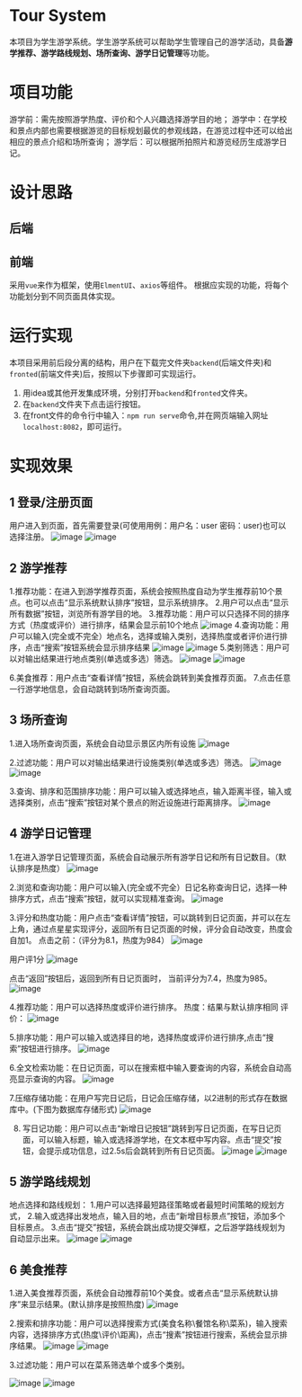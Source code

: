 # Tour System
本项目为学生游学系统。学生游学系统可以帮助学生管理自己的游学活动，具备**游学推荐、游学路线规划、场所查询、游学日记管理**等功能。

# 项目功能
游学前：需先按照游学热度、评价和个人兴趣选择游学目的地；
游学中：在学校和景点内部也需要根据游览的目标规划最优的参观线路，在游览过程中还可以给出相应的景点介绍和场所查询；
游学后：可以根据所拍照片和游览经历生成游学日记。

# 设计思路
## 后端
## 前端
采用`vue`来作为框架，使用`ElmentUI`、`axios`等组件。
根据应实现的功能，将每个功能划分到不同页面具体实现。

# 运行实现
本项目采用前后段分离的结构，用户在下载完文件夹`backend`(后端文件夹)和`fronted`(前端文件夹)后，按照以下步骤即可实现运行。
1. 用idea或其他开发集成环境，分别打开`backend`和`fronted`文件夹。
2. 在`backend`文件夹下点击运行按钮。
3. 在front文件的命令行中输入：`npm run serve`命令,并在网页端输入网址`localhost:8082`，即可运行。

# 实现效果
## 1 登录/注册页面
用户进入到页面，首先需要登录(可使用用例：用户名：user 密码：user)也可以选择注册。
![image](https://github.com/user-attachments/assets/cf1b168d-8a7f-42ea-96d6-44e9f7384811)
![image](https://github.com/user-attachments/assets/9cee0124-29cf-4d96-80d5-e1f060381120)
## 2 游学推荐
1.推荐功能：在进入到游学推荐页面，系统会按照热度自动为学生推荐前10个景点。也可以点击“显示系统默认排序”按钮，显示系统排序。
2.用户可以点击“显示所有数据”按钮，浏览所有游学目的地。
3.推荐功能：用户可以只选择不同的排序方式（热度或评价）进行排序，结果会显示前10个地点
![image](https://github.com/user-attachments/assets/d997a531-35b4-4f42-a665-bcc299a87faf)
4.查询功能：用户可以输入(完全或不完全）地点名，选择或输入类别，选择热度或者评价进行排序，点击“搜索”按钮系统会显示排序结果
![image](https://github.com/user-attachments/assets/706bdd9a-3059-4e16-9868-f323b52ab3d9)
![image](https://github.com/user-attachments/assets/701e02e9-be63-4f0a-be10-8ac9a9739e59)
5.类别筛选：用户可以对输出结果进行地点类别(单选或多选）筛选。
![image](https://github.com/user-attachments/assets/2ca10d61-79a1-45e4-8611-3f053f901503)
![image](https://github.com/user-attachments/assets/e6efac44-cd53-4226-bc72-174ad8c886ac)

6.美食推荐：用户点击“查看详情”按钮，系统会跳转到美食推荐页面。
7.点击任意一行游学地信息，会自动跳转到场所查询页面。
## 3 场所查询
1.进入场所查询页面，系统会自动显示景区内所有设施
![image](https://github.com/user-attachments/assets/16594715-f3b5-4309-a0de-0db3f9ec4906)

2.过滤功能：用户可以对输出结果进行设施类别(单选或多选）筛选。
![image](https://github.com/user-attachments/assets/1a4355bb-7887-474c-a5cf-651a6a3c7ed8)
![image](https://github.com/user-attachments/assets/9bb33a47-21ff-43cd-a4eb-62329c138c4e)

3.查询、排序和范围排序功能：用户可以输入或选择地点，输入距离半径，输入或选择类别，点击“搜索”按钮对某个景点的附近设施进行距离排序。
![image](https://github.com/user-attachments/assets/917c466d-e95b-43dc-8dbe-5e7c2b0e1748)

## 4 游学日记管理
1.在进入游学日记管理页面，系统会自动展示所有游学日记和所有日记数目。（默认排序是热度）
![image](https://github.com/user-attachments/assets/54312f9a-ef5b-4039-b458-928aa673fb15)

2.浏览和查询功能：用户可以输入(完全或不完全）日记名称查询日记，选择一种排序方式，点击“搜索”按钮，就可以实现精准查询。
![image](https://github.com/user-attachments/assets/c05fbab7-8f0c-445e-baa6-9a44d7facf9a)

3.评分和热度功能：用户点击“查看详情”按钮，可以跳转到日记页面，并可以在左上角，通过点星星实现评分，返回所有日记页面的时候，评分会自动改变，热度会自加1。
点击之前：（评分为8.1，热度为984）
![image](https://github.com/user-attachments/assets/88c08fbd-886d-4df1-8bc9-07646587f81a)

用户评1分
![image](https://github.com/user-attachments/assets/adcd344b-39ae-4992-bb80-5a7e70f680fc)

点击“返回”按钮后，返回到所有日记页面时，
当前评分为7.4，热度为985。
![image](https://github.com/user-attachments/assets/8579a68a-b1e9-41e7-844a-34aa0c35df48)

4.推荐功能：用户可以选择热度或评价进行排序。
热度：结果与默认排序相同
评价：
![image](https://github.com/user-attachments/assets/76b598d4-d496-4321-bad9-4dcbdfe2fe88)

5.排序功能：用户可以输入或选择目的地，选择热度或评价进行排序,点击“搜索”按钮进行排序。
![image](https://github.com/user-attachments/assets/788ca009-9d19-4cbb-bc05-96639ed5cbfa)

6.全文检索功能：在日记页面，可以在搜索框中输入要查询的内容，系统会自动高亮显示查询的内容。
![image](https://github.com/user-attachments/assets/12bed9db-d723-40d8-b411-e7979e83d3a5)

7.压缩存储功能：在用户写完日记后，日记会压缩存储，以2进制的形式存在数据库中。(下图为数据库存储形式)
![image](https://github.com/user-attachments/assets/ace28feb-a7ab-4ac7-bcf7-084999694dee)

8. 写日记功能：用户可以点击“新增日记按钮”跳转到写日记页面，在写日记页面，可以输入标题，输入或选择游学地，在文本框中写内容。点击“提交”按钮，会提示成功信息，过2.5s后会跳转到所有日记页面。
![image](https://github.com/user-attachments/assets/6d4aba3c-b0e3-4c58-9a5f-375c5d73ae66)
![image](https://github.com/user-attachments/assets/7ee53177-7d02-44c7-8ed4-24076275b802)


## 5 游学路线规划
地点选择和路线规划：
1.用户可以选择最短路径策略或者最短时间策略的规划方式，
2.输入或选择出发地点，输入目的地，点击“新增目标景点”按钮，添加多个目标景点。
3.点击“提交”按钮，系统会跳出成功提交弹框，之后游学路线规划为自动显示出来。
![image](https://github.com/user-attachments/assets/85a666de-b836-4beb-8c31-68a2b0c7238c)
![image](https://github.com/user-attachments/assets/2f57ee31-0c89-4b37-a2c6-911eba78dd85)

## 6 美食推荐
1.进入美食推荐页面，系统会自动推荐前10个美食。或者点击“显示系统默认排序”来显示结果。(默认排序是按照热度)
![image](https://github.com/user-attachments/assets/2ddc3a5f-8b9c-4511-8b26-4b5ed3e25d0c)

2.搜索和排序功能：用户可以选择搜索方式(美食名称\餐馆名称\菜系)，输入搜索内容，选择排序方式(热度\评价\距离)，点击“搜素”按钮进行搜索，系统会显示排序结果。
![image](https://github.com/user-attachments/assets/85496036-4ffd-4f7c-ba6a-93f8d79edf12)
![image](https://github.com/user-attachments/assets/37344ecd-8d04-4209-a87b-eb8416bacad5)

3.过滤功能：用户可以在菜系筛选单个或多个类别。


![image](https://github.com/user-attachments/assets/55f8d297-77cf-4cfe-a49a-962a8a0c5de5)
![image](https://github.com/user-attachments/assets/0c036218-9583-431c-8694-5d7b76287caa)


